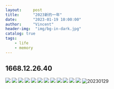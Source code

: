 ```yaml
---
layout:     post
title:      "2023新的一年"
date:       "2023-01-19 10:00:00"
author:     "Vincent"
header-img:  "img/bg-in-dark.jpg"
catalog: true
tags:
    - life
    - memory
---
```


##  1668.12.26.40

![](/img/lam/0.jpg)
![](/img/lam/1.jpg)
![](/img/lam/2.jpg)
![](/img/lam/3.jpg)
![](/img/lam/4.jpg)
![](/img/lam/4.2.jpg)
![](/img/lam/4.5.jpg)
![](/img/lam/5.jpg)
![](/img/lam/6.jpg)
![](/img/lam/7.jpg)
![](/img/lam/8.jpg)
![](/img/lam/9.jpg)
![20230129](/img/lam/10.jpg)

<!--58-8118-2469-->
<!--xfr-08-39-626-730 - 1004 - -->












